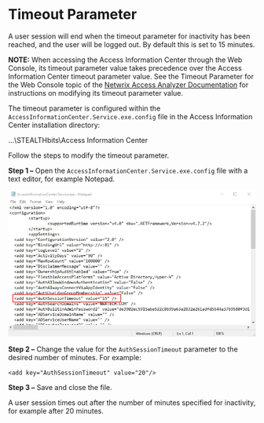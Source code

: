 # Timeout Parameter

A user session will end when the timeout parameter for inactivity has been reached, and the user
will be logged out. By default this is set to 15 minutes.

**NOTE:** When accessing the Access Information Center through the Web Console, its timeout
parameter value takes precedence over the Access Information Center timeout parameter value. See the
Timeout Parameter for the Web Console topic of the
[Netwrix Access Analyzer Documentation](https://helpcenter.netwrix.com/category/accessanalyzer) for
instructions on modifying its timeout parameter value.

The timeout parameter is configured within the `AccessInformationCenter.Service.exe.config` file in
the Access Information Center installation directory:

…\STEALTHbits\Access Information Center

Follow the steps to modify the timeout parameter.

**Step 1 –** Open the `AccessInformationCenter.Service.exe.config` file with a text editor, for
example Notepad.

![Timeout Parameter in the config file](../../../../../../../static/img/product_docs/accessinformationcenter/access/informationcenter/admin/additionalconfig/configfiletimeoutparameter.webp)

**Step 2 –** Change the value for the `AuthSessionTimeout` parameter to the desired number of
minutes. For example:

```
<add key="AuthSessionTimeout" value="20"/>
```

**Step 3 –** Save and close the file.

A user session times out after the number of minutes specified for inactivity, for example after 20
minutes.
